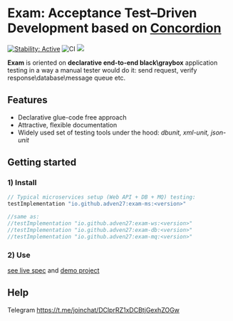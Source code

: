# Exam: Acceptance Test–Driven Development based on [Concordion](https://github.com/concordion/concordion)

[![Stability: Active](https://masterminds.github.io/stability/active.svg)](https://masterminds.github.io/stability/active.html)
![CI](https://github.com/toronik/exam/workflows/CI/badge.svg)
[![](https://jitpack.io/v/toronik/exam.svg)](https://jitpack.io/#toronik/exam)


**Exam** is oriented on **declarative end-to-end black\graybox** application testing in a way a manual tester would do it: send request, verify response\database\message queue etc.

## Features

- Declarative glue-code free approach
- Attractive, flexible documentation
- Widely used set of testing tools under the hood: *dbunit, xml-unit, json-unit*

## Getting started
### 1) Install

```groovy
// Typical microservices setup (Web API + DB + MQ) testing:
testImplementation "io.github.adven27:exam-ms:<version>"

//same as:
//testImplementation "io.github.adven27:exam-ws:<version>"
//testImplementation "io.github.adven27:exam-db:<version>"
//testImplementation "io.github.adven27:exam-mq:<version>"
```
### 2) Use

 [see live spec](https://toronik.github.io/exam/specs/Specs.html) and [demo project](https://github.com/Adven27/service-tests/blob/master/demo/src/test/resources/specs/Specs.md)

## Help
Telegram https://t.me/joinchat/DClprRZ1xDCBtjGexhZOGw
